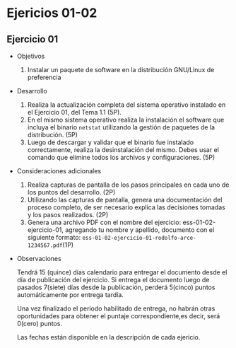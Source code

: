# Ejericios 01-02

## Ejercicio 01

- Objetivos

    1. Instalar un paquete de software en la distribución GNU/Linux de preferencia

- Desarrollo

    1. Realiza la actualización completa del sistema operativo instalado en el Ejercicio 01, del Tema 1.1 (5P).
    2. En el mismo sistema operativo realiza la instalación el software que incluya el binario `netstat` utilizando la gestión de paquetes de la distribución. (5P)
    3. Luego de descargar y validar que el binario fue instalado correctamente, realiza la desinstalación del mismo. Debes usar el comando que elimine todos los archivos y configuraciones. (5P) 

- Consideraciones adicionales

    1. Realiza capturas de pantalla de los pasos principales en cada uno de los puntos del desarrollo. (2P)
    2. Utilizando las capturas de pantalla, genera una documentación del proceso completo, de ser necesario explica las decisiones tomadas y los pasos realizados. (2P)
    3. Genera una archivo PDF con el nombre del ejercicio: ess-01-02-ejercicio-01, agregando tu nombre y apellido, documento con el siguiente formato: `ess-01-02-ejercicio-01-rodolfo-arce-1234567.pdf`(1P)

- Observaciones

    Tendrá 15 (quince) días calendario para entregar el documento desde el día de publicación del ejercicio. Si entrega el documento luego de pasados 7(siete) días desde la publicación, perderá 5(cinco) puntos automáticamente por entrega tardía.

    Una vez finalizado el periodo habilitado de entrega, no habrán otras oportunidades para obtener el puntaje correspondiente,es decir, será 0(cero) puntos. 

    Las fechas están disponible en la descripción de cada ejericio.